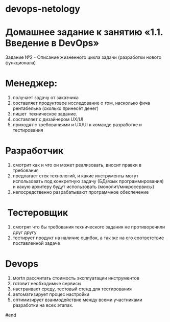 # devops-netology

# Домашнее задание к занятию «1.1. Введение в DevOps»

Задание №2 - Описание жизненного цикла задачи (разработки нового функционала)

# Менеджер:
1) получает задачу от заказчика
2) составляет продуктовое исследование о том, насколько фича рентабельна (сколько принесёт денег) 
3) пишет  техническое задание.
4) составляет с дизайнером UX/UI
5) приходят с требованиями и UX/UI к команде разработке и тестирования
 # Разработчик
 1) смотрит как и что он может реализовать, вносит правки в требования
 2) предлагает стек технологий, и какие инструменты могут использовать под конкретную задачу (БД/язык программирования) и какую архитеру будут использовать (монолит/микросервисы)
 3) непосредственно разрабатывают программное обеспечение
#  Тестеровщик
 1) смотрят что бы требования технического задания не противоречили друг другу
 2) тестирует продукт на наличие ошибок, а так же на его соответствие поставленной задаче
# Devops 
 1) могtn рассчитать стоимость эксплуатации инструментов
 2) готовит необходимые сервисы 
 3) настраивает среду, тестовый стенд для тестирования
 4) автоматизирует процес настройки
 5) оптимизирует взаимодействие между всеми участниками разработки на всех этапах.

#end
